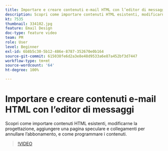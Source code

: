 ```yaml
---
title: Importare e creare contenuti e-mail HTML con l’editor di messaggi
description: Scopri come importare contenuti HTML esistenti, modificarne la progettazione, aggiungere una pagina speculare e collegamenti per annullare l’abbonamento, e come programmare i contenuti.
kt: 7535
thumbnail: 334102.jpg
feature: Email Design
doc-type: feature video
team: PM
role: User
level: Beginner
exl-id: 6b8b5c30-5b12-486e-8787-352670e0b164
source-git-commit: 615038fe6d2a3e8e48d9533a6e87a452bf3d7447
workflow-type: tm+mt
source-wordcount: '64'
ht-degree: 100%

---
```


# Importare e creare contenuti e-mail HTML con l’editor di messaggi

Scopri come importare contenuti HTML esistenti, modificarne la progettazione, aggiungere una pagina speculare e collegamenti per annullare l’abbonamento, e come programmare i contenuti.

>[!VIDEO](https://video.tv.adobe.com/v/334102?quality=12)
